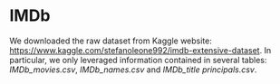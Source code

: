 # IMDb

We downloaded the raw dataset from Kaggle website: https://www.kaggle.com/stefanoleone992/imdb-extensive-dataset. 
In particular, we only leveraged information contained in several tables: *IMDb_movies.csv*, *IMDb_names.csv* and
*IMDb_title principals.csv*.